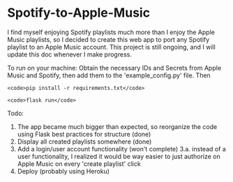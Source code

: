 # Spotify-to-Apple-Music

I find myself enjoying Spotify playlists much more than I enjoy the Apple Music playlists, so I decided to create this web app to port any
Spotify playlist to an Apple Music account. This project is still ongoing, and I will update this doc whenever I make progress.

To run on your machine:
Obtain the necessary IDs and Secrets from Apple Music and Spotify, then add them to the 'example_config.py' file. Then
    
    <code>pip install -r requirements.txt</code>
    
    <code>flask run</code>



Todo:
1. The app became much bigger than expected, so reorganize the code using Flask best practices for structure (done)
2. Display all created playlists somewhere (done)
3. Add a login/user account functionality (won't complete)
3.a. instead of a user functionality, I realized it would be way easier
    to just authorize on Apple Music on every 'create playlist' click
4. Deploy (probably using Heroku)
